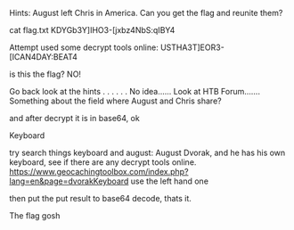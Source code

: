 Hints:
August left Chris in America. Can you get the flag and reunite them?

cat flag.txt
KDYGb3Y]IHO3-[jxbz4NbS:qIBY4

Attempt used some decrypt tools online:
USTHA3T]EOR3-[ICAN4DAY:BEAT4

is this the flag? NO!

Go back look at the hints
.
.
.
.
.
.
No idea...... Look at HTB Forum.......
Something about the field where August and Chris share?

and after decrypt it is in base64, ok

Keyboard

try search things keyboard and august: August Dvorak,
and he has his own keyboard, see if there are any decrypt tools online.
https://www.geocachingtoolbox.com/index.php?lang=en&page=dvorakKeyboard
use the left hand one

then put the put result to base64 decode, thats it.

The flag gosh
